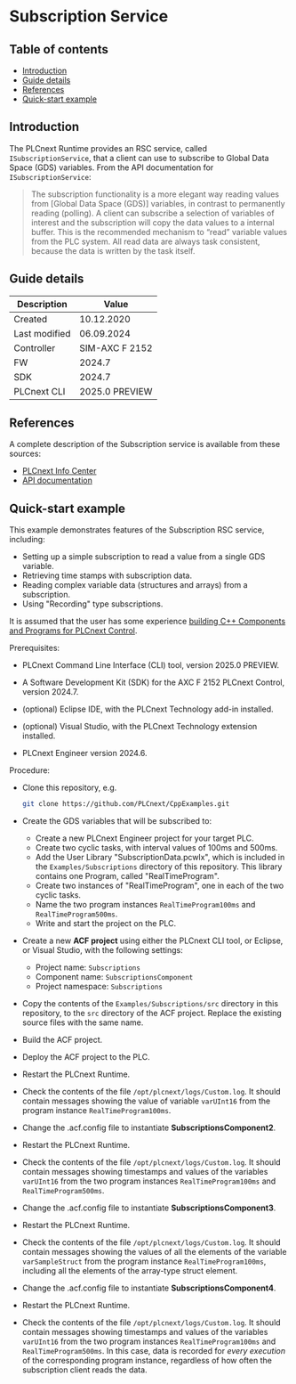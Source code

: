 # Subscription Service

## Table of contents

<!-- TOC depthFrom:2 orderedList:true -->

- [Introduction](#introduction)
- [Guide details](#guide-details)
- [References](#references)
- [Quick-start example](#quick-start-example)

<!-- /TOC -->

## Introduction

The PLCnext Runtime provides an RSC service, called `ISubscriptionService`, that a client can use to subscribe to Global Data Space (GDS) variables. From the API documentation for `ISubscriptionService`:

> The subscription functionality is a more elegant way reading values from [Global Data Space (GDS)] variables, in contrast to permanently reading (polling). A client can subscribe a selection of variables of interest and the subscription will copy the data values to a internal buffer. This is the recommended mechanism to “read” variable values from the PLC system. All read data are always task consistent, because the data is written by the task itself.

## Guide details
|Description | Value |
|------------ |-----------|
|Created | 10.12.2020 |
|Last modified| 06.09.2024 |
|Controller| SIM-AXC F 2152 |
|FW| 2024.7 |
|SDK| 2024.7 |
|PLCnext CLI | 2025.0 PREVIEW |

## References

A complete description of the Subscription service is available from these sources:

- [PLCnext Info Center](https://www.plcnext.help/te/Communication_interfaces/Remote_Service_Calls_RSC/RSC_GDS_services.htm#ISubscriptionService)
- [API documentation](https://api.plcnext.help/api_docs_2024-0-LTS/classArp_1_1Plc_1_1Gds_1_1Services_1_1ISubscriptionService.html)

## Quick-start example

This example demonstrates features of the Subscription RSC service, including:

- Setting up a simple subscription to read a value from a single GDS variable.
- Retrieving time stamps with subscription data.
- Reading complex variable data (structures and arrays) from a subscription.
- Using "Recording" type subscriptions.

It is assumed that the user has some experience [building C++ Components and Programs for PLCnext Control](https://www.plcnext.help/te/Programming/Cplusplus/Cpp_programs_in_PLCnext.htm).

Prerequisites:

- PLCnext Command Line Interface (CLI) tool, version 2025.0 PREVIEW.

- A Software Development Kit (SDK) for the AXC F 2152 PLCnext Control, version 2024.7.

- (optional) Eclipse IDE, with the PLCnext Technology add-in installed.

- (optional) Visual Studio, with the PLCnext Technology extension installed.

- PLCnext Engineer version 2024.6.

Procedure:

- Clone this repository, e.g.

   ```sh
   git clone https://github.com/PLCnext/CppExamples.git
   ```

- Create the GDS variables that will be subscribed to:
  - Create a new PLCnext Engineer project for your target PLC.
  - Create two cyclic tasks, with interval values of 100ms and 500ms.
  - Add the User Library "SubscriptionData.pcwlx", which is included in the `Examples/Subscriptions` directory of this repository. This library contains one Program, called "RealTimeProgram".
  - Create two instances of "RealTimeProgram", one in each of the two cyclic tasks.
  - Name the two program instances `RealTimeProgram100ms` and `RealTimeProgram500ms`.
  - Write and start the project on the PLC.

- Create a new **ACF project** using either the PLCnext CLI tool, or Eclipse, or Visual Studio, with the following settings:
  - Project name: `Subscriptions`
  - Component name: `SubscriptionsComponent`
  - Project namespace: `Subscriptions`

- Copy the contents of the `Examples/Subscriptions/src` directory in this repository, to the `src` directory of the ACF project. Replace the existing source files with the same name.

- Build the ACF project.

- Deploy the ACF project to the PLC.

- Restart the PLCnext Runtime.

- Check the contents of the file `/opt/plcnext/logs/Custom.log`. It should contain messages showing the value of variable `varUInt16` from the program instance `RealTimeProgram100ms`.

- Change the .acf.config file to instantiate **SubscriptionsComponent2**.

- Restart the PLCnext Runtime.

- Check the contents of the file `/opt/plcnext/logs/Custom.log`. It should contain messages showing timestamps and values of the variables `varUInt16` from the two program instances `RealTimeProgram100ms` and `RealTimeProgram500ms`.

- Change the .acf.config file to instantiate **SubscriptionsComponent3**.

- Restart the PLCnext Runtime.

- Check the contents of the file `/opt/plcnext/logs/Custom.log`. It should contain messages showing the values of all the elements of the variable `varSampleStruct` from the program instance `RealTimeProgram100ms`, including all the elements of the array-type struct element.

- Change the .acf.config file to instantiate **SubscriptionsComponent4**.

- Restart the PLCnext Runtime.

- Check the contents of the file `/opt/plcnext/logs/Custom.log`. It should contain messages showing timestamps and values of the variables `varUInt16` from the two program instances `RealTimeProgram100ms` and `RealTimeProgram500ms`. In this case, data is recorded for *every execution* of the corresponding program instance, regardless of how often the subscription client reads the data.
